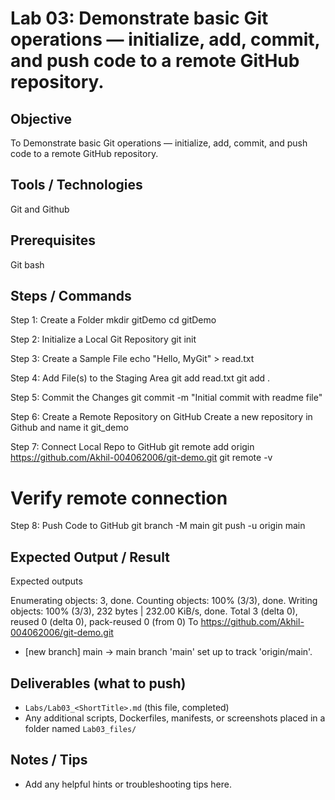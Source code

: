 # Lab 03: Demonstrate basic Git operations — initialize, add, commit, and push code to a remote GitHub repository.

## Objective
 To Demonstrate basic Git operations — initialize, add, commit, and push code to a remote GitHub repository.

## Tools / Technologies
Git and Github

## Prerequisites
Git bash

## Steps / Commands
Step 1: Create a Folder
mkdir gitDemo
cd gitDemo

Step 2: Initialize a Local Git Repository
git init

Step 3: Create a Sample File
echo "Hello, MyGit" > read.txt

Step 4: Add File(s) to the Staging Area
git add read.txt
git add .

Step 5: Commit the Changes
git commit -m "Initial commit with readme file"

Step 6: Create a Remote Repository on GitHub
Create a new repository in Github and name it git_demo

Step 7: Connect Local Repo to GitHub
git remote add origin https://github.com/Akhil-004062006/git-demo.git
git remote -v  
# Verify remote connection

Step 8: Push Code to GitHub
git branch -M main
git push -u origin main

## Expected Output / Result
 Expected outputs
 
Enumerating objects: 3, done.
Counting objects: 100% (3/3), done.
Writing objects: 100% (3/3), 232 bytes | 232.00 KiB/s, done.
Total 3 (delta 0), reused 0 (delta 0), pack-reused 0 (from 0)
To https://github.com/Akhil-004062006/git-demo.git
 * [new branch]      main -> main
branch 'main' set up to track 'origin/main'.


## Deliverables (what to push)
- `Labs/Lab03_<ShortTitle>.md` (this file, completed)
- Any additional scripts, Dockerfiles, manifests, or screenshots placed in a folder named `Lab03_files/`

## Notes / Tips
- Add any helpful hints or troubleshooting tips here.

 

